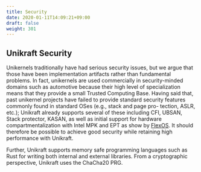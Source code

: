 ```yaml
---
title: Security
date: 2020-01-11T14:09:21+09:00
draft: false
weight: 301
---
```


## Unikraft Security

Unikernels traditionally have had serious security issues, but we argue
that those have been implementation artifacts rather than fundamental
problems. In fact, unikernels are used commercially in security-minded
domains such as automotive because their high level of specialization means
that they provide a small Trusted Computing Base. Having said that, past
unikernel projects have failed to provide standard security features
commonly found in standard OSes (e.g., stack and page pro- tection, ASLR,
etc.); Unikraft already supports several of these including CFI, UBSAN,
Stack protector, KASAN, as well as initial support for hardware
compartmentalization with Intel MPK and EPT as show by
[FlexOS](https://project-flexos.github.io/). It should therefore be
possible to achieve good security while retaining high performance with
Unikraft.

Further, Unikraft supports memory safe programming languages such as Rust
for writing both internal and external libraries. From a cryptographic
perspective, Unikraft uses the ChaCha20 PRG.
